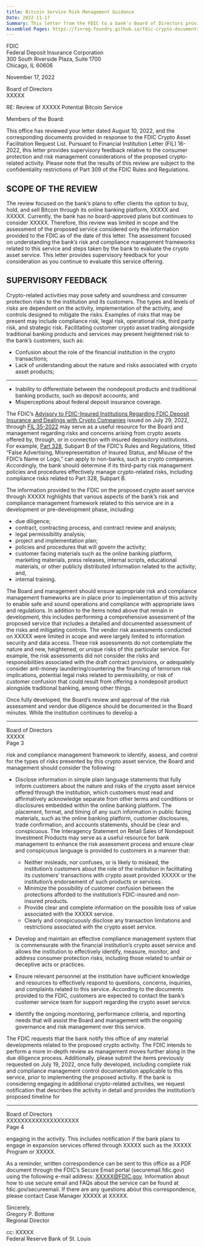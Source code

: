```yaml
---
title: Bitcoin Service Risk Management Guidance
Date: 2022-11-17
Summary: This letter from the FDIC to a bank's Board of Directors provides supervisory feedback on the bank's proposed Bitcoin service through its online banking platform. The FDIC reviewed the bank's August 10, 2022 letter and related documents in response to the FDIC Crypto Asset Facilitation Request List. The letter identifies potential risks associated with crypto-related activities, including compliance, legal, operational, third-party, and strategic risks, as well as customer confusion concerns. The FDIC notes that various aspects of the bank's risk and compliance management framework for this service are still in development, including due diligence, contract review, legal analysis, policies, and customer-facing materials. The letter provides recommendations for the bank to consider, including clear disclosures to customers, developing an effective compliance management system, ensuring staff can respond to customer inquiries, and establishing monitoring criteria. The FDIC requests notification of material developments and submission of fully developed risk management documentation before implementing the proposed activity, referencing FIL-16-2022 and FIL-35-2022. (AI-generated)
Assembled Pages: https://finreg-foundry.github.io/fdic-crypto-documents//assets/assembled_pages/document_42451.pdf
---
```

FDIC  
Federal Deposit Insurance Corporation  
300 South Riverside Plaza, Suite 1700  
Chicago, IL 60606  

November 17, 2022  

Board of Directors  
XXXXX  

RE: Review of XXXXX Potential Bitcoin Service  

Members of the Board:  

This office has reviewed your letter dated August 10, 2022, and the corresponding documents provided in response to the FDIC Crypto Asset Facilitation Request List. Pursuant to Financial Institution Letter (FIL) 16-2022, this letter provides supervisory feedback relative to the consumer protection and risk management considerations of the proposed crypto-related activity. Please note that the results of this review are subject to the confidentiality restrictions of Part 309 of the FDIC Rules and Regulations.  

## SCOPE OF THE REVIEW  

The review focused on the bank’s plans to offer clients the option to buy, hold, and sell Bitcoin through its online banking platform, XXXXX and XXXXX. Currently, the bank has no board-approved plans but continues to consider XXXXX. Therefore, this review was limited in scope and the assessment of the proposed service considered only the information provided to the FDIC as of the date of this letter. The assessment focused on understanding the bank’s risk and compliance management frameworks related to this service and steps taken by the bank to evaluate the crypto asset service. This letter provides supervisory feedback for your consideration as you continue to evaluate this service offering.  

## SUPERVISORY FEEDBACK  

Crypto-related activities may pose safety and soundness and consumer protection risks to the institution and its customers. The types and levels of risks are dependent on the activity, implementation of the activity, and controls designed to mitigate the risks. Examples of risks that may be present may include compliance risk, legal risk, operational risk, third party risk, and strategic risk. Facilitating customer crypto asset trading alongside traditional banking products and services may present heightened risk to the bank’s customers, such as:  

- Confusion about the role of the financial institution in the crypto transactions;  
- Lack of understanding about the nature and risks associated with crypto asset products;

---

- Inability to differentiate between the nondeposit products and traditional banking products, such as deposit accounts; and
- Misperceptions about federal deposit insurance coverage.

The FDIC’s [Advisory to FDIC-Insured Institutions Regarding FDIC Deposit Insurance and Dealings with Crypto Companies](https://www.fdic.gov/news/financial-institution-letters/2022/fil22035.html) issued on July 29, 2022, through [FIL 35-2022](https://www.fdic.gov/news/financial-institution-letters/2022/fil22035.html) may serve as a useful resource for the Board and management regarding risks and concerns arising from crypto assets offered by, through, or in connection with insured depository institutions. For example, [Part 328](https://www.ecfr.gov/current/title-12/chapter-III/part-328), Subpart B of the FDIC’s Rules and Regulations, titled “False Advertising, Misrepresentation of Insured Status, and Misuse of the FDIC’s Name or Logo,” can apply to non-banks, such as crypto companies. Accordingly, the bank should determine if its third-party risk management policies and procedures effectively manage crypto-related risks, including compliance risks related to Part 328, Subpart B.

The information provided to the FDIC on the proposed crypto asset service through XXXXX highlights that various aspects of the bank’s risk and compliance management framework related to this service are in a development or pre-development phase, including:

- due diligence;
- contract, contracting process, and contract review and analysis;
- legal permissibility analysis;
- project and implementation plan;
- policies and procedures that will govern the activity;
- customer facing materials such as the online banking platform, marketing materials, press releases, internal scripts, educational materials, or other publicly distributed information related to the activity; and,
- internal training.

The Board and management should ensure appropriate risk and compliance management frameworks are in place prior to implementation of this activity to enable safe and sound operations and compliance with appropriate laws and regulations. In addition to the items noted above that remain in development, this includes performing a comprehensive assessment of the proposed service that includes a detailed and documented assessment of the risks and mitigating controls. The vendor risk assessments conducted on XXXXX were limited in scope and were largely limited to information security and data access. These risk assessments do not contemplate the nature and new, heightened, or unique risks of this particular service. For example, the risk assessments did not consider the risks and responsibilities associated with the draft contract provisions, or adequately consider anti-money laundering/countering the financing of terrorism risk implications, potential legal risks related to permissibility, or risk of customer confusion that could result from offering a nondeposit product alongside traditional banking, among other things.

Once fully developed, the Board’s review and approval of the risk assessment and vendor due diligence should be documented in the Board minutes. While the institution continues to develop a

---

Board of Directors  
XXXXX  
Page 3  

risk and compliance management framework to identify, assess, and control for the types of risks presented by this crypto asset service, the Board and management should consider the following:

- Disclose information in simple plain language statements that fully inform customers about the nature and risks of the crypto asset service offered through the institution, which customers must read and affirmatively acknowledge separate from other terms and conditions or disclosures embedded within the online banking platform. The placement, format, and timing of any such information in public facing materials, such as the online banking platform, customer disclosures, trade confirmation, and accounts statements, should be clear and conspicuous. The Interagency Statement on Retail Sales of Nondeposit Investment Products may serve as a useful resource for bank management to enhance the risk assessment process and ensure clear and conspicuous language is provided to customers in a manner that:
  - Neither misleads, nor confuses, or is likely to mislead, the institution’s customers about the role of the institution in facilitating its customers’ transactions with crypto asset provided XXXXX or the institution’s endorsement of such products or services.
  - Minimize the possibility of customer confusion between the protections afforded to the institution’s FDIC-insured and non-insured products.
  - Provide clear and complete information on the possible loss of value associated with the XXXXX service.
  - Clearly and conspicuously disclose any transaction limitations and restrictions associated with the crypto asset service.

- Develop and maintain an effective compliance management system that is commensurate with the financial institution’s crypto asset service and allows the institution to effectively identify, measure, monitor, and address consumer protection risks, including those related to unfair or deceptive acts or practices.

- Ensure relevant personnel at the institution have sufficient knowledge and resources to effectively respond to questions, concerns, inquiries, and complaints related to this service. According to the documents provided to the FDIC, customers are expected to contact the bank’s customer service team for support regarding the crypto asset service.

- Identify the ongoing monitoring, performance criteria, and reporting needs that will assist the Board and management with the ongoing governance and risk management over this service.

The FDIC requests that the bank notify this office of any material developments related to the proposed crypto activity. The FDIC intends to perform a more in-depth review as management moves further along in the due diligence process. Additionally, please submit the items previously requested on July 19, 2022, once fully developed, including complete risk and compliance management control documentation applicable to this service, prior to implementing the proposed activity. If the bank is considering engaging in additional crypto-related activities, we request notification that describes the activity in detail and provides the institution’s proposed timeline for


---

Board of Directors  
XXXXXXXXXXXXXXXXXXXX  
Page 4  

engaging in the activity. This includes notification if the bank plans to engage in expansion services offered through XXXXX such as the XXXXX Program or XXXXX.

As a reminder, written correspondence can be sent to this office as a PDF document through the FDIC’s Secure Email portal (securemail.fdic.gov) using the following e-mail address: XXXXX@FDIC.gov. Information about how to use secure email and FAQs about the service can be found at fdic.gov/secureemail. If there are any questions about this correspondence, please contact Case Manager XXXXX at XXXXX.

Sincerely,  
Gregory P. Bottone  
Regional Director  

cc: XXXXX  
Federal Reserve Bank of St. Louis